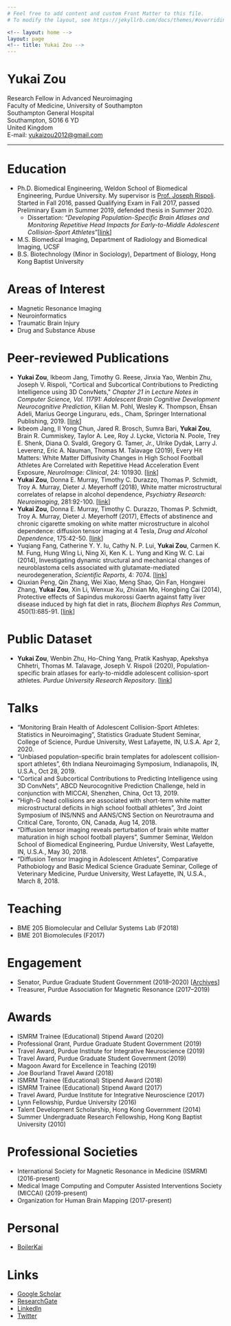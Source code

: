 ```yaml
---
# Feel free to add content and custom Front Matter to this file.
# To modify the layout, see https://jekyllrb.com/docs/themes/#overriding-theme-defaults

<!-- layout: home -->
layout: page
<!-- title: Yukai Zou -->
---
```


# Yukai Zou

Research Fellow in Advanced Neuroimaging  
Faculty of Medicine, University of Southampton  
Southampton General Hospital  
Southampton, SO16 6 YD  
United Kingdom  
E-mail: <a href="mailto:yukaizou2012@gmail.com">yukaizou2012@gmail.com</a>

---
# Education
 - Ph.D. Biomedical Engineering, Weldon School of Biomedical Engineering, Purdue University. My supervisor is [Prof. Joseph Rispoli](https://engineering.purdue.edu/BME/People/ptProfile?resource_id=127345). Started in Fall 2016, passed Qualifying Exam in Fall 2017, passed Preliminary Exam in Summer 2019, defended thesis in Summer 2020.
      - Dissertation: “*Developing Population-Specific Brain Atlases and Monitoring Repetitive Head Impacts for Early-to-Middle Adolescent Collision-Sport Athletes*”[[link](https://doi.org/10.25394/PGS.12749267.v1)]
 - M.S. Biomedical Imaging, Department of Radiology and Biomedical Imaging, UCSF
 - B.S. Biotechnology (Minor in Sociology), Department of Biology, Hong Kong Baptist University

# Areas of Interest
 - Magnetic Resonance Imaging
 - Neuroinformatics
 - Traumatic Brain Injury
 - Drug and Substance Abuse


# Peer-reviewed Publications
 - **Yukai Zou**, Ikbeom Jang, Timothy G. Reese, Jinxia Yao, Wenbin Zhu, Joseph V. Rispoli, "Cortical and Subcortical Contributions to Predicting Intelligence using 3D ConvNets," *Chapter 21 in Lecture Notes in Computer Science, Vol. 11791: Adolescent Brain Cognitive Development Neurocognitive Prediction*, Kilian M. Pohl, Wesley K. Thompson, Ehsan Adeli, Marius George Linguraru, eds., Cham, Springer International Publishing, 2019. [[link](https://doi.org/10.1007/978-3-030-31901-4_21)]
 - Ikbeom Jang, Il Yong Chun, Jared R. Brosch, Sumra Bari, **Yukai Zou**, Brain R. Cummiskey, Taylor A. Lee, Roy J. Lycke, Victoria N. Poole, Trey E. Shenk, Diana O. Svaldi, Gregory G. Tamer, Jr., Ulrike Dydak, Larry J. Leverenz, Eric A. Nauman, Thomas M. Talavage (2019), Every Hit Matters: White Matter Diffusivity Changes in High School Football Athletes Are Correlated with Repetitive Head Acceleration Event Exposure, *NeuroImage: Clinical*, 24: 101930. [[link](https://doi.org/10.1016/j.nicl.2019.101930)]
 - **Yukai Zou**, Donna E. Murray, Timothy C. Durazzo, Thomas P. Schmidt, Troy A. Murray, Dieter J. Meyerhoff (2018), White matter microstructural correlates of relapse in alcohol dependence, *Psychiatry Research: Neuroimaging*, 281:92-100. [[link](https://doi.org/10.1016/j.pscychresns.2018.09.004)]
 - **Yukai Zou**, Donna E. Murray, Timothy C. Durazzo, Thomas P. Schmidt, Troy A. Murray, Dieter J. Meyerhoff (2017), Effects of abstinence and chronic cigarette smoking on white matter microstructure in alcohol dependence: diffusion tensor imaging at 4 Tesla, *Drug and Alcohol Dependence*, 175:42-50. [[link](https://doi.org/10.1016/j.drugalcdep.2017.01.032)]
 - Yuqiang Fang, Catherine Y. Y. Iu, Cathy N. P. Lui, **Yukai Zou**, Carmen K. M. Fung, Hung Wing Li, Ning Xi, Ken K. L. Yung and King W. C. Lai (2014), Investigating dynamic structural and mechanical changes of neuroblastoma cells associated with glutamate-mediated neurodegeneration, *Scientific Reports*, 4: 7074. [[link](https://doi.org/10.1038/srep07074)]
 - Qiuxian Peng, Qin Zhang, Wei Xiao, Meng Shao, Qin Fan, Hongwei Zhang, **Yukai Zou**, Xin Li, Wenxue Xu, Zhixian Mo, Hongbing Cai (2014), Protective effects of Sapindus mukorossi Gaertn against fatty liver disease induced by high fat diet in rats, *Biochem Biophys Res Commun*, 450(1):685-91. [[link](https://doi.org/10.1016/j.bbrc.2014.06.035)]

# Public Dataset
 - **Yukai Zou**, Wenbin Zhu, Ho-Ching Yang, Pratik Kashyap, Apekshya Chhetri, Thomas M. Talavage, Joseph V. Rispoli (2020), Population-specific brain atlases for early-to-middle adolescent collision-sport athletes. *Purdue University Research Repository*. [[link](http://dx.doi.org/10.4231/6BAR-6W02)]

# Talks
 - “Monitoring Brain Health of Adolescent Collision-Sport Athletes: Statistics in Neuroimaging”, Statistics Graduate Student Seminar, College of Science, Purdue University, West Lafayette, IN, U.S.A. Apr 2, 2020.
 - “Unbiased population-specific brain templates for adolescent collision-sport athletes”, 6th Indiana Neuroimaging Symposium, Indianapolis, IN, U.S.A., Oct 28, 2019.
 - “Cortical and Subcortical Contributions to Predicting Intelligence using 3D ConvNets”, ABCD Neurocognitive Prediction Challenge, held in conjunction with MICCAI, Shenzhen, China, Oct 13, 2019.
 - “High-G head collisions are associated with short-term white matter microstructural deficits in high school football athletes”, 3rd Joint Symposium of INS/NNS and AANS/CNS Section on Neurotrauma and Critical Care, Toronto, ON, Canada, Aug 14, 2018.
 - “Diffusion tensor imaging reveals perturbation of brain white matter maturation in high school football players”, Summer Seminar, Weldon School of Biomedical Engineering, Purdue University, West Lafayette, IN, U.S.A., May 30, 2018.
 - “Diffusion Tensor Imaging in Adolescent Athletes”, Comparative Pathobiology and Basic Medical Science Graduate Seminar, College of Veterinary Medicine, Purdue University, West Lafayette, IN, U.S.A., March 8, 2018.

# Teaching
 - BME 205 Biomolecular and Cellular Systems Lab (F2018)
 - BME 201 Biomolecules (F2017)

# Engagement
 - Senator, Purdue Graduate Student Government (2018–2020) [[Archives](https://boilerkai.wordpress.com/category/senate/)]
 - Treasurer, Purdue Association for Magnetic Resonance (2017–2019)

# Awards
 - ISMRM Trainee (Educational) Stipend Award (2020)
 - Professional Grant, Purdue Graduate Student Government (2019)
 - Travel Award, Purdue Institute for Integrative Neuroscience (2019)
 - Travel Award, Purdue Graduate Student Government (2019)
 - Magoon Award for Excellence in Teaching (2019)
 - Joe Bourland Travel Award (2018)
 - ISMRM Trainee (Educational) Stipend Award (2018)
 - ISMRM Trainee (Educational) Stipend Award (2017)
 - Travel Award, Purdue Institute for Integrative Neuroscience (2017)
 - Lynn Fellowship, Purdue University (2016)
 - Talent Development Scholarship, Hong Kong Government (2014)
 - Summer Undergraduate Research Fellowship, Hong Kong Baptist University (2010)

# Professional Societies
 - International Society for Magnetic Resonance in Medicine (ISMRM) (2016-present)
 - Medical Image Computing and Computer Assisted Interventions Society (MICCAI) (2019-present)
 - Organization for Human Brain Mapping (2017-present)
 
# Personal
 - [BoilerKai](https://boilerkai.wordpress.com/)
 
# Links
 - [Google Scholar](https://scholar.google.com/citations?user=n1RVi9sAAAAJ)
 - [ResearchGate](https://www.researchgate.net/profile/Yukai_Zou2)
 - [LinkedIn](https://www.linkedin.com/in/yukaizou/)
 - [Twitter](https://twitter.com/YukaiZou)